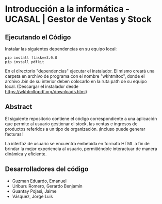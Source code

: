 # Introducción a la informática - UCASAL | Gestor de Ventas y Stock

## Ejecutando el Código

Instalar las siguientes dependencias en su equipo local:

```
pip install flask==3.0.0
pip install pdfkit
```

En el directorio "dependencias" ejecutar el instalador. El mismo creará una carpeta en archivo de programa con el nombre "wkhtmltox", donde el archivo .bin de su interior deben colocarlo en la ruta path de su equipo local. (Descargar el instalador desde https://wkhtmltopdf.org/downloads.html)

## Abstract

El siguiente repositorio contiene el código correspondiente a una aplicación que permite al usuario gestionar el stock, las ventas e ingresos de productos referidos a un tipo de organización. ¡Incluso puede generar facturas!
<br>

La interfaz de usuario se encuentra embebida en formato HTML a fin de brindar la mejor experiencia al usuario, permitiéndole interactuar de manera dinámica y eficiente.

## Desarrolladores del código

- Guzman Eduardo, Emanuel
- Uriburu Romero, Gerardo Benjamín
- Guantay Pojasi, Jaime
- Vásquez, Jorge Luis
